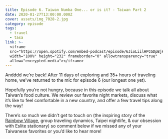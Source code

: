 ```yaml
---
title: Episode 6. Taiwan Numba One... or is it? - Taiwan Part 2
date: 2020-01-27T13:00:00.000Z
cover: assets/img_7028-2.jpg
category: episode
tags:
  - travel
  - tasa
link: >-
  <iframe
  src="https://open.spotify.com/embed-podcast/episode/6JioLiilHPCGDpBjKg24kC"
  width="100%" height="232" frameborder="0" allowtransparency="true"
  allow="encrypted-media"></iframe>
---
```

Andddd we’re back! After 11 days of exploring and 35+ hours of traveling home, we’ve returned to the mic for episode 6 (our longest one yet).

Hopefully you’re not hungry, because in this episode we talk all about Taiwan’s food culture. We review our favorite night markets, discuss what it’s like to feel comfortable in a new country, and offer a few travel tips along the way!

There’s so much we didn’t get to touch on (the inspiring story of the [Rainbow Village](http://www.bbc.com/travel/gallery/20181128-the-96-year-old-painter-who-saved-a-village), group traveling dynamics, Taipei nightlife, & our obsession with Eslite stationary) so comment below if we missed any of your Taiwanese favorites or you’d like to hear more!